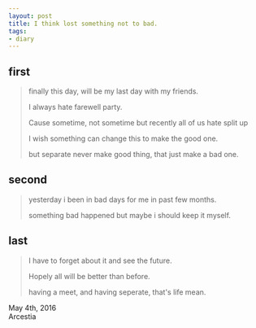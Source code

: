 ```yaml
---
layout: post
title: I think lost something not to bad.
tags:
- diary
---
```

## first

> finally this day, will be my last day with my friends.
>
> I always hate farewell party.
>
> Cause sometime, not sometime but recently all of us hate split up
>
> I wish something can change this to make the good one.
>
> but separate never make good thing, that just make a bad one.

## second

> yesterday i been in bad days for me in past few months.
>
> something bad happened but maybe i should keep it myself.

## last

> I have to forget about it and see the future.
>
> Hopely all will be better than before.
>
> having a meet, and having seperate, that's life mean.

May 4th, 2016 <br>
Arcestia
